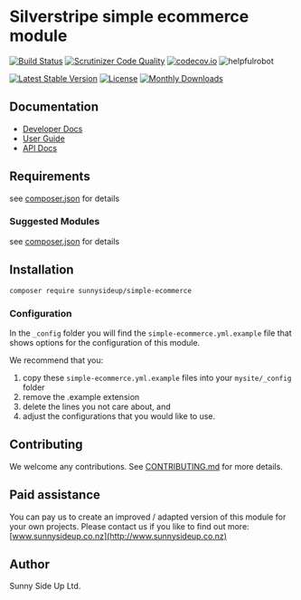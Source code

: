 # Silverstripe simple ecommerce module
[![Build Status](https://travis-ci.org/sunnysideup/silverstripe-simple-ecommerce.svg?branch=master)](https://travis-ci.org/sunnysideup/silverstripe-simple-ecommerce)
[![Scrutinizer Code Quality](https://scrutinizer-ci.com/g/sunnysideup/silverstripe-simple-ecommerce/badges/quality-score.png?b=master)](https://scrutinizer-ci.com/g/sunnysideup/silverstripe-simple-ecommerce/?branch=master)
[![codecov.io](https://codecov.io/github/sunnysideup/silverstripe-simple-ecommerce/coverage.svg?branch=master)](https://codecov.io/github/sunnysideup/silverstripe-simple-ecommerce?branch=master)
![helpfulrobot](https://helpfulrobot.io/sunnysideup/simple-ecommerce/badge)

[![Latest Stable Version](https://poser.pugx.org/sunnysideup/simple-ecommerce/version)](https://packagist.org/packages/sunnysideup/simple-ecommerce)
[![License](https://poser.pugx.org/sunnysideup/simple-ecommerce/license)](https://packagist.org/packages/sunnysideup/simple-ecommerce)
[![Monthly Downloads](https://poser.pugx.org/sunnysideup/simple-ecommerce/d/monthly)](https://packagist.org/packages/sunnysideup/simple-ecommerce)


## Documentation



 * [Developer Docs](docs/en/INDEX.md)
 * [User Guide](docs/en/userguide.md)
 * [API Docs](http://docs.ssmods.com/sunnysideup/simple-ecommerce)

## Requirements



see [composer.json](composer.json) for details

### Suggested Modules



see [composer.json](composer.json) for details


## Installation


```
composer require sunnysideup/simple-ecommerce
```

### Configuration



In the `_config` folder you will find the `simple-ecommerce.yml.example`
file that shows options for the configuration of this module.

We recommend that you:

  1. copy these `simple-ecommerce.yml.example` files into your
`mysite/_config` folder
  2. remove the .example extension
  3. delete the lines you not care about, and
  4. adjust the configurations that you would like to use.


## Contributing



We welcome any contributions. See [CONTRIBUTING.md](CONTRIBUTING.md) for more details.

## Paid assistance



You can pay us to create an improved / adapted version of this module for your own projects.  Please contact us if you like to find out more: [www.sunnysideup.co.nz](http://www.sunnysideup.co.nz)

## Author



Sunny Side Up Ltd.
